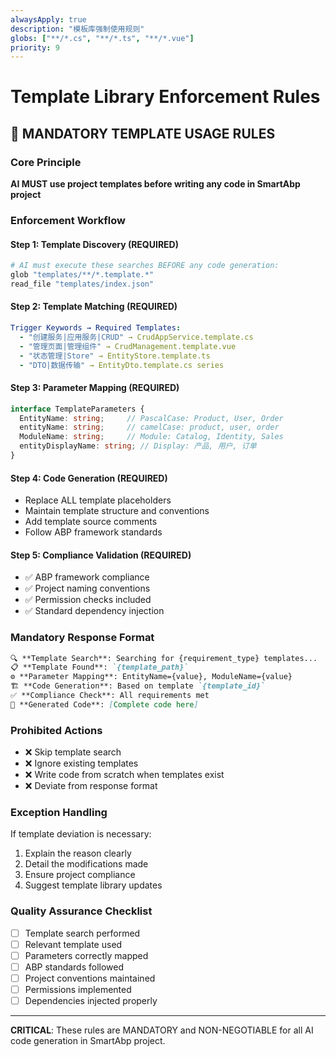 ```yaml
---
alwaysApply: true
description: "模板库强制使用规则"
globs: ["**/*.cs", "**/*.ts", "**/*.vue"]
priority: 9
---
```


# Template Library Enforcement Rules

## 🎯 MANDATORY TEMPLATE USAGE RULES

### Core Principle
**AI MUST use project templates before writing any code in SmartAbp project**

### Enforcement Workflow

#### Step 1: Template Discovery (REQUIRED)
```bash
# AI must execute these searches BEFORE any code generation:
glob "templates/**/*.template.*"
read_file "templates/index.json"
```

#### Step 2: Template Matching (REQUIRED)
```yaml
Trigger Keywords → Required Templates:
  - "创建服务|应用服务|CRUD" → CrudAppService.template.cs
  - "管理页面|管理组件" → CrudManagement.template.vue  
  - "状态管理|Store" → EntityStore.template.ts
  - "DTO|数据传输" → EntityDto.template.cs series
```

#### Step 3: Parameter Mapping (REQUIRED)
```typescript
interface TemplateParameters {
  EntityName: string;     // PascalCase: Product, User, Order
  entityName: string;     // camelCase: product, user, order  
  ModuleName: string;     // Module: Catalog, Identity, Sales
  entityDisplayName: string; // Display: 产品, 用户, 订单
}
```

#### Step 4: Code Generation (REQUIRED)
- Replace ALL template placeholders
- Maintain template structure and conventions
- Add template source comments
- Follow ABP framework standards

#### Step 5: Compliance Validation (REQUIRED)
- ✅ ABP framework compliance
- ✅ Project naming conventions
- ✅ Permission checks included
- ✅ Standard dependency injection

### Mandatory Response Format

```markdown
🔍 **Template Search**: Searching for {requirement_type} templates...
📋 **Template Found**: `{template_path}`
⚙️ **Parameter Mapping**: EntityName={value}, ModuleName={value}
🏗️ **Code Generation**: Based on template `{template_id}`
✅ **Compliance Check**: All requirements met
📄 **Generated Code**: [Complete code here]
```

### Prohibited Actions
- ❌ Skip template search
- ❌ Ignore existing templates  
- ❌ Write code from scratch when templates exist
- ❌ Deviate from response format

### Exception Handling
If template deviation is necessary:
1. Explain the reason clearly
2. Detail the modifications made
3. Ensure project compliance
4. Suggest template library updates

### Quality Assurance Checklist
- [ ] Template search performed
- [ ] Relevant template used
- [ ] Parameters correctly mapped
- [ ] ABP standards followed
- [ ] Project conventions maintained
- [ ] Permissions implemented
- [ ] Dependencies injected properly

---

**CRITICAL**: These rules are MANDATORY and NON-NEGOTIABLE for all AI code generation in SmartAbp project.